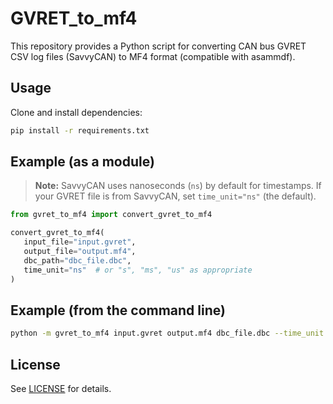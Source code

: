 # GVRET_to_mf4

This repository provides a Python script for converting CAN bus GVRET CSV log files (SavvyCAN) to MF4 format (compatible with asammdf).

## Usage
Clone and install dependencies:
   ```bash
   pip install -r requirements.txt
   ```


## Example (as a module)
> **Note:** SavvyCAN uses nanoseconds (`ns`) by default for timestamps. If your GVRET file is from SavvyCAN, set `time_unit="ns"` (the default).
```python
from gvret_to_mf4 import convert_gvret_to_mf4

convert_gvret_to_mf4(
   input_file="input.gvret",
   output_file="output.mf4",
   dbc_path="dbc_file.dbc",
   time_unit="ns"  # or "s", "ms", "us" as appropriate
)
```

## Example (from the command line)
```bash
python -m gvret_to_mf4 input.gvret output.mf4 dbc_file.dbc --time_unit ns
```

## License
See [LICENSE](LICENSE.txt) for details.
